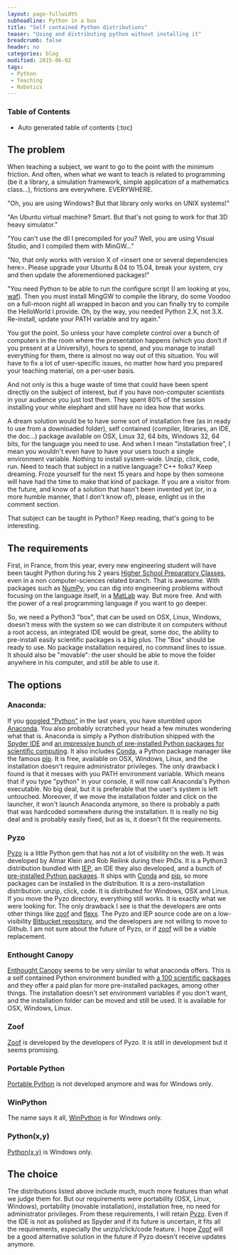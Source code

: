 ```yaml
---
layout: page-fullwidth
subheadline: Python in a box
title: "Self contained Python distributions"
teaser: "Using and distributing python without installing it"
breadcrumb: false
header: no
categories: blog
modified: 2015-06-02
tags:
 - Python
 - Teaching
 - Robotics
---
```


### Table of Contents
*  Auto generated table of contents
{:toc}

## The problem

When teaching a subject, we want to go to the point with the minimum friction. And often, when what we want to teach is related to programming (be it a library, a simulation framework, simple application of a mathematics class...), frictions are everywhere. EVERYWHERE.

"Oh, you are using Windows? But that library only works on UNIX systems!"

"An Ubuntu virtual machine? Smart. But that's not going to work for that 3D heavy simulator."

"You can't use the dll I precompiled for you? Well, you are using Visual Studio, and I compiled them with MinGW..."

"No, that only works with version X of \<insert one or several dependencies here\>. Please upgrade your Ubuntu 8.04 to 15.04, break your system, cry and then update the aforementioned packages!"

"You need Python to be able to run the configure script (I am looking at you, [waf](https://waf.io)). Then you must install MingGW to compile the library, do some Voodoo on a full-moon night all wrapped in bacon and you can finally try to compile the HelloWorld I provide. Oh, by the way, you needed Python 2.X, not 3.X. Re-install, update your PATH variable and try again."

You got the point. So unless your have complete control over a bunch of computers in the room where the presentation happens (which you don't if you present at a University), hours to spend, and you manage to install everything for them, there is almost no way out of this situation. You will have to fix a lot of user-specific issues, no matter how hard you prepared your teaching material, on a per-user basis.

And not only is this a huge waste of time that could have been spent directly on the subject of interest, but if you have non-computer scientists in your audience you just lost them. They spent 80% of the session installing your white elephant and still have no idea how that works.

A dream solution would be to have some sort of installation free (as in ready to use from a downloaded folder), self contained (compiler, libraries, an IDE, the doc...) package available on OSX, Linux 32, 64 bits, Windows 32, 64 bits, for the language you need to use.
And when I mean "installation free", I mean you wouldn't even have to have your users touch a single environment variable. Nothing to install system-wide. Unzip, click, code, run.
Need to teach that subject in a native language? C++ folks? Keep dreaming. Froze yourself for the next 15 years and hope by then someone will have had the time to make that kind of package. If you are a visitor from the future, and know of a solution that hasn't been invented yet (or, in a more humble manner, that I don't know of), please, enlight us in the comment section.

That subject can be taught in Python? Keep reading, that's going to be interesting.

## The requirements
First, in France, from this year, every new engineering student will have been taught Python during his 2 years [Higher School Preparatory Classes](http://en.wikipedia.org/wiki/Classe_préparatoire_aux_grandes_écoles), even in a non computer-sciences related branch. That is awesome.
With packages such as [NumPy](http://www.numpy.org), you can dig into engineering problems without focusing on the language itself, in a [MatLab](http://www.scipy.org/NumPy_for_Matlab_Users) way. But more free. And with the power of a real programming language if you want to go deeper.

So, we need a Python3 "box", that can be used on OSX, Linux, Windows, doesn't mess with the system so we can distribute it on computers without a root access, an integrated IDE would be great, some doc, the ability to pre-install easily scientific packages is a big plus.
The "Box" should be ready to use. No package installation required, no command lines to issue. It should also be "movable": the user should be able to move the folder anywhere in his computer, and still be able to use it.

## The options

### Anaconda:
If you [googled "Python"](https://www.google.com/?q=python) in the last years, you have stumbled upon [Anaconda](https://www.continuum.io/why-anaconda). You also probably scratched your head a few minutes wondering what that is. Anaconda is simply a Python distribution shipped with the [Spyder IDE](http://pythonhosted.org/spyder/) and [an impressive bunch of pre-installed Python packages for scientific computing](http://docs.continuum.io/anaconda/pkg-docs). It also includes [Conda](http://conda.pydata.org/docs/), a Python package manager like the famous [pip](https://pip.pypa.io/en/stable/). It is free, available on OSX, Windows, Linux, and the installation doesn't require administrator privileges. The only drawback I found is that it messes with you PATH environment variable. Which means that if you type "python" in your console, it will now call Anaconda's Python executable. No big deal, but it is preferable that the user's system is left untouched. Moreover, if we move the installation folder and click on the launcher, it won't launch Anaconda anymore, so there is probably a path that was hardcoded somewhere during the installation. It is really no big deal and is probably easily fixed, but as is, it doesn't fit the requirements.

### Pyzo
[Pyzo](http://www.pyzo.org) is a little Python gem that has not a lot of visibility on the web. It was developed by Almar Klein and Rob Reilink during their PhDs. It is a Python3 distribution bundled with [IEP](http://www.iep-project.org), an IDE they also developed, and a bunch of [pre-installed Python packages](http://www.pyzo.org/packages.html#packages). It ships with [Conda](http://conda.pydata.org/docs/) and [pip](https://pip.pypa.io/en/stable/), so more packages can be installed in the distribution. It is a zero-installation distribution: unzip, click, code. It is distributed for Windows, OSX and Linux. If you move the Pyzo directory, everything still works. It is exactly what we were looking for.
The only drawback I see is that the developers are onto other things like [zoof](http://zoof.io) and [flexx](https://flexx.readthedocs.org/en/latest/). The Pyzo and IEP source code are on a low-visibility [Bitbucket repository](https://bitbucket.org/pyzo/), and the developers are not willing to move to Github. I am not sure about the future of Pyzo, or if [zoof](http://zoof.io) will be a viable replacement.

### Enthought Canopy
[Enthought Canopy](https://www.enthought.com/products/canopy/) seems to be very similar to what anaconda offers. This is a self contained Python environment bundled with [a 100 scientific packages](https://www.enthought.com/products/canopy/package-index/) and they offer a paid plan for more pre-installed packages, among other things.
The installation doesn't set environment variables if you don't want, and the installation folder can be moved and still be used. It is available for OSX, Windows, Linux.

### Zoof
[Zoof](http://zoof.io) is developed by the developers of Pyzo. It is still in development but it seems promising.

### Portable Python
[Portable Python](http://portablepython.com) is not developed anymore and was for Windows only.

### WinPython
The name says it all, [WinPython](http://winpython.github.io/) is for Windows only.

### Python(x,y)
[Python(x,y)](http://python-xy.github.io) is Windows only.

## The choice
The distributions listed above include much, much more features than what we judge them for. But our requirements were portability (OSX, Linux, Windows), portability (movable installation), installation free, no need for administrator privileges.
From these requirements, I will retain [Pyzo](http://www.pyzo.org). Even if the IDE is not as polished as Spyder and if its future is uncertain, it fits all the requirements, especially the unzip/click/code feature. I hope [Zoof](http://zoof.io) will be a good alternative solution in the future if Pyzo doesn't receive updates anymore.

